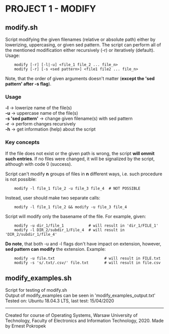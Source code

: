 # PROJECT 1 - MODIFY 

## modify.sh
Script modifying the given filenames (relative or absolute path) either by lowerizing, uppercasing, or given sed pattern. The script can perform all of the mentioned modification either recursively (-r) or iteratively (default).
Usage:

        modify [-r] [-l|-u] <file_1 file_2 ... file_n>
        modify [-r] [-s <sed pattern>] <file1 file2 ... file_n>

Note, that the order of given arguments doesn't matter (**except the 'sed pattern' after -s flag**).

### Usage

**-l** -> lowerize name of the file(s)  
**-u** -> uppercase name of the file(s)  
**-s 'sed pattern'** -> change given filename(s) with sed pattern  
**-r** -> perform changes recursively  
**-h** -> get information (help) about the script

### Key concepts
If the file does not exist or the given path is wrong, the script **will ommit such entries**. If no files were changed, it will be signalized by the script, although with code 0 (success).  

Script can't modify **n** groups of files in **n** different ways, i.e. such procedure is not possible:

        modify -l file_1 file_2 -u file_3 file_4  # NOT POSSIBLE
Instead, user should make two separate calls:

        modify -l file_1 file_2 && modify -u file_3 file_4
Script will modify only the basename of the file. For example, given:
        
        modify -u dir_1/file_1           # will result in 'dir_1/FILE_1'
        modify -l DIR_2/subdir_1/File_4  # will result in 'DIR_2/subdir_1/file_4'

**Do note**, that both -u and -l flags don't have impact on extension, however, **sed pattern can modify** the extension. Example:  

        modify -u file.txt                      # will result in FILE.txt
        modify -s 's/.txt/.csv/' file.txt       # will result in file.csv

## modify_examples.sh
Script for testing of modify.sh  
Output of modify_examples can be seen in 'modify_examples_output.txt'  
Tested on: Ubuntu 18.04.3 LTS, last test: 15/04/2020  

___
Created for course of Operating Systems, Warsaw University of Technology, Faculty of Electronics and Information Technology, 2020. Made by Ernest Pokropek
